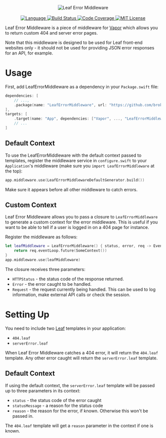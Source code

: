 <p align="center">
    <img src="https://user-images.githubusercontent.com/9938337/31054113-7cac93d8-a6a3-11e7-84ae-e98c57129a72.png" alt="Leaf Error Middleware">
    <br>
    <br>
    <a href="https://swift.org">
        <img src="http://img.shields.io/badge/Swift-5.2-brightgreen.svg" alt="Language">
    </a>
    <a href="https://github.com/brokenhandsio/leaf-error-middleware/actions">
        <img src="https://github.com/brokenhandsio/leaf-error-middleware/workflows/CI/badge.svg?branch=main" alt="Build Status">
    </a>
    <a href="https://codecov.io/gh/brokenhandsio/leaf-error-middleware">
        <img src="https://codecov.io/gh/brokenhandsio/leaf-error-middleware/branch/main/graph/badge.svg" alt="Code Coverage">
    </a>
    <a href="https://raw.githubusercontent.com/brokenhandsio/leaf-error-middleware/main/LICENSE">
        <img src="https://img.shields.io/badge/license-MIT-blue.svg" alt="MIT License">
    </a>
</p>

Leaf Error Middleware is a piece of middleware for [Vapor](https://github.com/vapor/vapor) which allows you to return custom 404 and server error pages.

Note that this middleware is designed to be used for Leaf front-end websites only - it should not be used for providing JSON error responses for an API, for example.

# Usage

First, add LeafErrorMiddleware as a dependency in your `Package.swift` file:

```swift
dependencies: [
    // ...,
    .package(name: "LeafErrorMiddleware", url: "https://github.com/brokenhandsio/leaf-error-middleware.git", from: "3.0.0")
],
targets: [
    .target(name: "App", dependencies: ["Vapor", ..., "LeafErrorMiddleware"]),
    // ...
]
```

## Default Context

To use the LeafErrorMiddleware with the default context passed to templates, register the middleware service in `configure.swift` to your `Application`'s middleware (make sure you `import LeafErrorMiddleware` at the top):

```swift
app.middleware.use(LeafErrorMiddlewareDefaultGenerator.build())
```

Make sure it appears before all other middleware to catch errors.

## Custom Context

Leaf Error Middleware allows you to pass a closure to `LeafErrorMiddleware` to generate a custom context for the error middleware. This is useful if you want to be able to tell if a user is logged in on a 404 page for instance.

Register the middleware as follows:

```swift
let leafMiddleware = LeafErrorMiddleware() { status, error, req -> EventLoopFuture<SomeContext> in
    return req.eventLoop.future(SomeContext())
}
app.middleware.use(leafMiddleware)
```

The closure receives three parameters:

* `HTTPStatus` - the status code of the response returned.
* `Error` - the error caught to be handled.
* `Request` - the request currently being handled. This can be used to log information, make external API calls or check the session.

# Setting Up

You need to include two [Leaf](https://github.com/vapor/leaf) templates in your application:

* `404.leaf`
* `serverError.leaf`

When Leaf Error Middleware catches a 404 error, it will return the `404.leaf` template. Any other error caught will return the `serverError.leaf` template. 

## Default Context

If using the default context, the `serverError.leaf` template will be passed up to three parameters in its context:

* `status` - the status code of the error caught
* `statusMessage` - a reason for the status code
* `reason` - the reason for the error, if known. Otherwise this won't be passed in.

The `404.leaf` template will get a `reason` parameter in the context if one is known.
